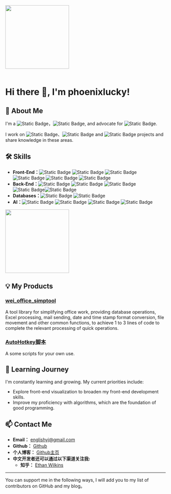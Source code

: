 <div style="overflow:hidden" class="phoenixlucky">

<a href="https://github.com/phoenixlucky/phoenixlucky" style="max-width:50%;" >
  <img height="200" align="center" src="https://github-readme-stats.vercel.app/api?username=phoenixlucky&count_private=true&theme=radical" />
</a>


</div>

<br/>

# Hi there 👋, I'm phoenixlucky!

## 🚀 About Me
I'm a ![Static Badge](https://img.shields.io/badge/data_analyst-81C784?style=flat&logo=data_analyst&logoColor=white)，![Static Badge](https://img.shields.io/badge/full_stack_practitioner-4DD0E1?style=flat&logo=full_stack_practitioner&logoColor=white), and advocate for ![Static Badge](https://img.shields.io/badge/systematic_management-BA68C8?style=flat&logo=systematic_management&logoColor=white).

I work on ![Static Badge](https://img.shields.io/badge/-Mysql-FFDD55?style=flat&logo=Mysql&logoColor=white)、![Static Badge](https://img.shields.io/badge/-JavaScript-FFAA85?style=flat&logo=JavaScript&logoColor=white) and ![Static Badge](https://img.shields.io/badge/-Python-A8E6CF?style=flat&logo=Python&logoColor=white) projects and share knowledge in these areas.

## 🛠 Skills
- **Front-End：**![Static Badge](https://img.shields.io/badge/-Next.js-60ACFC?style=flat&logo=Next.js&logoColor=white) ![Static Badge](https://img.shields.io/badge/-streamlit-32D3EB?style=flat&logo=streamlit&logoColor=white) ![Static Badge](https://img.shields.io/badge/-Html-5BC49F?style=flat&logo=Html&logoColor=white) ![Static Badge](https://img.shields.io/badge/-Excel-FEB64D?style=flat&logo=Excel&logoColor=white) ![Static Badge](https://img.shields.io/badge/-CSS-FF7C7C?style=flat&logo=CSS&logoColor=white) ![Static Badge](https://img.shields.io/badge/-JavaScript-9287E7?style=flat&logo=JavaScript&logoColor=white)
- **Back-End：**![Static Badge](https://img.shields.io/badge/-Python-9287E7?style=flat&logo=Python&logoColor=white) ![Static Badge](https://img.shields.io/badge/-VBA-FFDD55?style=flat&logo=VBA&logoColor=white) ![Static Badge](https://img.shields.io/badge/-JAVA-FFAA85?style=flat&logo=JAVA&logoColor=white) ![Static Badge](https://img.shields.io/badge/-BAT-A8E6CF?style=flat&logo=BAT&logoColor=white)![Static Badge](https://img.shields.io/badge/-AutoHotkey-DCE775?style=flat&logo=AutoHotkey&logoColor=white) 
- **Databases：**![Static Badge](https://img.shields.io/badge/-Mysql-81C784?style=flat&logo=Mysql&logoColor=white) ![Static Badge](https://img.shields.io/badge/-mangoDB-4DD0E1?style=flat&logo=mangoDB&logoColor=white)
- **AI：**![Static Badge](https://img.shields.io/badge/-LLaMA.Alpaca.3-A8E6CF?style=flat&logo=LLaMA.Alpaca.3&logoColor=white) ![Static Badge](https://img.shields.io/badge/-chatGPT.4o-DCE775?style=flat&logo=chatGPT.4o&logoColor=white) ![Static Badge](https://img.shields.io/badge/-Llama.3.2-FF8A65?style=flat&logo=Llama.3.2&logoColor=white) ![Static Badge](https://img.shields.io/badge/-command-r-plus-4DD0E1?style=flat&logo=command-r-plus&logoColor=white) 

<a href="https://github.com/phoenixlucky/phoenixlucky" style="max-width:50%;" >
  <img height="200" align="center" src="https://github-readme-stats-one-mu-82.vercel.app/api/top-langs/?username=phoenixlucky&layout=compact&langs_count=8">
</a>

## 💡 My Products
### [wei_office_simptool](https://github.com/phoenixlucky/wei_office_simptool)
A tool library for simplifying office work, providing database operations, Excel processing, mail sending, date and time stamp format conversion, file movement and other common functions, to achieve 1 to 3 lines of code to complete the relevant processing of quick operations.

###  [AutoHotkey脚本](https://github.com/phoenixlucky/AutoHotkey)
A some scripts for your own use.

## 🌱 Learning Journey
I'm constantly learning and growing. My current priorities include:
- Explore front-end visualization to broaden my front-end development skills.
- Improve my proficiency with algorithms, which are the foundation of good programming.

## 📫 Contact Me
- **Email：** [englishyj@gmail.com](englishyj@gmail.com)
- **Github：** [Github](https://github.com/phoenixlucky)
- **个人博客：** [Github主页](https://phoenixlucky.github.io/)
- **中文开发者还可以通过以下渠道关注我:**
  - **知乎：** [Ethan Wilkins](https://www.zhihu.com/people/wei-jia-6)

---

You can support me in the following ways, I will add you to my list of contributors on GitHub and my blog。
